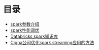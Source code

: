 # 目录

* [spark参数介绍](config.md)
* [spark性能调优](tuning.md)
* [Databricks spark知识库](databricks-spark-knowledge-base.md)
* [Cigna公司优化spark streaming应用的方法](cigna-tune-spark-streaming.md)



